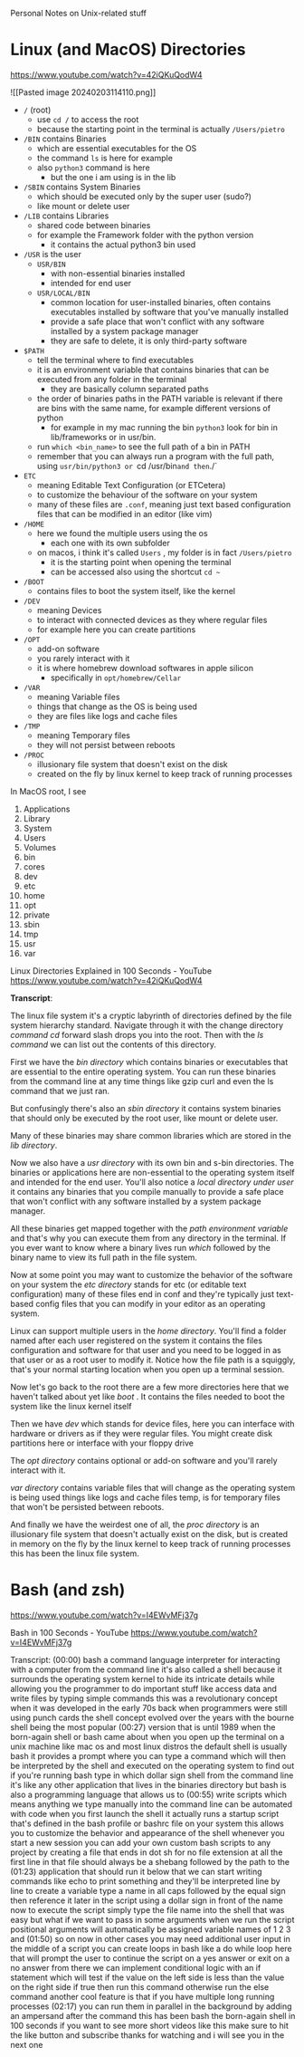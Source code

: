 Personal Notes on Unix-related stuff
# Linux (and MacOS) Directories
https://www.youtube.com/watch?v=42iQKuQodW4

![[Pasted image 20240203114110.png]]

- `/` (root)
	- use `cd /` to access the root
	- because the starting point in the terminal is actually `/Users/pietro`
- `/BIN` contains Binaries
	- which are essential executables for the OS
	- the command `ls` is here for example
	- also `python3` command is here
		- but the one i am using is in the lib
- `/SBIN` contains System Binaries
	- which should be executed only by the super user (sudo?)
	- like mount or delete user
- `/LIB` contains Libraries
	- shared code between binaries
	- for example the Framework folder with the python version
		- it contains the actual python3 bin used
- `/USR` is the user
	- `USR/BIN`
		- with non-essential binaries installed
		- intended for end user
	- `USR/LOCAL/BIN` 
		- common location for user-installed binaries, often contains executables installed by software that you've manually installed
		- provide a safe place that won't conflict with any software installed by a system package manager
		- they are safe to delete, it is only third-party software
- `$PATH`
	- tell the terminal where to find executables
	- it is an environment variable that contains binaries that can be executed from any folder in the terminal
		- they are basically column separated paths
	- the order of binaries paths in the PATH variable is relevant if there are bins with the same name, for example different versions of python
		- for example in my mac running the bin  `python3` look for bin in lib/frameworks or in usr/bin.
	- run `which <bin_name>` to see the full path of a bin in PATH
	- remember that you can always run a program with the full path, using `usr/bin/python3 or `cd /usr/bin` and then `./`
- `ETC`
	- meaning Editable Text Configuration (or ETCetera)
	- to customize the behaviour of the software on your system
	- many of these files are `.conf`, meaning just text based configuration files that can be modified in an editor (like vim)
- `/HOME`
	- here we found the multiple users using the os
		- each one with its own subfolder
	- on macos, i think it's called `Users` , my folder is in fact `/Users/pietro`
		- it is the starting point when opening the terminal
		- can be accessed also using the shortcut `cd ~`
- `/BOOT`
	- contains files to boot the system itself, like the kernel
- `/DEV`
	- meaning Devices
	- to interact with connected devices as they where regular files
	- for example here you can create partitions
- `/OPT`
	- add-on software
	- you rarely interact with it
	- it is where homebrew download softwares in apple silicon
		- specifically in `opt/homebrew/Cellar`
- `/VAR`
	- meaning Variable files
	- things that change as the OS is being used
	- they are files like logs and cache files
- `/TMP`
	- meaning Temporary files
	- they will not persist between reboots
- `/PROC`
	- illusionary file system that doesn't exist on the disk
	- created on the fly by linux kernel to keep track of running processes

In MacOS root, I see
1. Applications
2. Library
3. System
4. Users
5. Volumes
6. bin
7. cores
8. dev
9. etc
10. home
11. opt
12. private
13. sbin
14. tmp
15. usr
16. var


Linux Directories Explained in 100 Seconds - YouTube
https://www.youtube.com/watch?v=42iQKuQodW4

**Transcript**:

The linux file system it's a cryptic labyrinth of directories defined by the file system hierarchy standard. Navigate through it with the change directory *command cd* forward slash drops you into the root. Then with the *ls command* we can list out the contents of this directory.

First we have the *bin directory* which contains binaries or executables that are essential to the entire operating system. You can run these binaries from the command line at any time things like gzip curl and even the ls command that we just ran. 

But confusingly there's also an *sbin directory* it contains system binaries that should only be executed by the root user, like mount or delete user. 

Many of these binaries may share common libraries which are stored in the *lib directory*.

Now we also have a *usr directory* with its own bin and s-bin directories. The binaries or applications here are non-essential to the operating system itself and intended for the end user. You'll also notice a *local directory under user* it contains any binaries that you compile manually to provide a safe place that won't conflict with any software installed by a system package manager.

All these binaries get mapped together with the *path environment variable* and that's why you can execute them from any directory in the terminal. If you ever want to know where a binary lives run *which* followed by the binary name to view its full path in the file system.

Now at some point you may want to customize the behavior of the software on your system the *etc directory* stands for etc (or editable text configuration) many of these files end in conf and they're typically just text-based config files that you can modify in your editor as an operating system.

Linux can support multiple users in the *home directory*. You'll find a folder named after each user registered on the system it contains the files configuration and software for that user and you need to be logged in as that user or as a root user to modify it. Notice how the file path is a squiggly, that's your normal starting location when you open up a terminal session.

Now let's go back to the root there are a few more directories here that we haven't talked about yet like *boot* . It contains the files needed to boot the system like the linux kernel itself

Then we have *dev* which stands for device files, here you can interface with hardware or drivers as if they were regular files. You might create disk partitions here or interface with your floppy drive

The *opt directory* contains optional or add-on software and you'll rarely interact with it.

*var directory* contains variable files that will change as the operating system is being used things like logs and cache files temp, is for temporary files that won't be persisted between reboots.

And finally we have the weirdest one of all, the *proc directory* is an illusionary file system that doesn't actually exist on the disk, but is created in memory on the fly by the linux kernel to keep track of running processes this has been the linux file system.


# Bash (and zsh)
https://www.youtube.com/watch?v=I4EWvMFj37g





Bash in 100 Seconds - YouTube
https://www.youtube.com/watch?v=I4EWvMFj37g

Transcript:
(00:00) bash a command language interpreter for interacting with a computer from the command line it's also called a shell because it surrounds the operating system kernel to hide its intricate details while allowing you the programmer to do important stuff like access data and write files by typing simple commands this was a revolutionary concept when it was developed in the early 70s back when programmers were still using punch cards the shell concept evolved over the years with the bourne shell being the most popular
(00:27) version that is until 1989 when the born-again shell or bash came about when you open up the terminal on a unix machine like mac os and most linux distros the default shell is usually bash it provides a prompt where you can type a command which will then be interpreted by the shell and executed on the operating system to find out if you're running bash type in which dollar sign shell from the command line it's like any other application that lives in the binaries directory but bash is also a programming language that allows us to
(00:55) write scripts which means anything we type manually into the command line can be automated with code when you first launch the shell it actually runs a startup script that's defined in the bash profile or bashrc file on your system this allows you to customize the behavior and appearance of the shell whenever you start a new session you can add your own custom bash scripts to any project by creating a file that ends in dot sh for no file extension at all the first line in that file should always be a shebang followed by the path to the
(01:23) application that should run it below that we can start writing commands like echo to print something and they'll be interpreted line by line to create a variable type a name in all caps followed by the equal sign then reference it later in the script using a dollar sign in front of the name now to execute the script simply type the file name into the shell that was easy but what if we want to pass in some arguments when we run the script positional arguments will automatically be assigned variable names of 1 2 3 and
(01:50) so on now in other cases you may need additional user input in the middle of a script you can create loops in bash like a do while loop here that will prompt the user to continue the script on a yes answer or exit on a no answer from there we can implement conditional logic with an if statement which will test if the value on the left side is less than the value on the right side if true then run this command otherwise run the else command another cool feature is that if you have multiple long running processes
(02:17) you can run them in parallel in the background by adding an ampersand after the command this has been bash the born-again shell in 100 seconds if you want to see more short videos like this make sure to hit the like button and subscribe thanks for watching and i will see you in the next one


